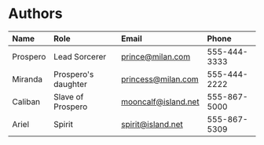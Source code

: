 # Authors
| Name | Role | Email | Phone |
|:--|:--|:--|:--|
| Prospero | Lead Sorcerer | prince@milan.com | 555-444-3333 |
| Miranda | Prospero's daughter | princess@milan.com | 555-444-2222 |
| Caliban | Slave of Prospero | mooncalf@island.net | 555-867-5000 |
| Ariel | Spirit | spirit@island.net | 555-867-5309 |
